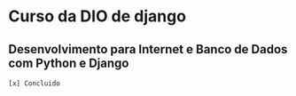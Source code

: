# Curso da DIO de django
## Desenvolvimento para Internet e Banco de Dados com Python e Django
    [x] Concluido